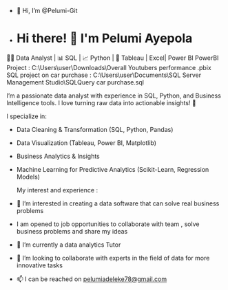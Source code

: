 - 👋 Hi, I’m @Pelumi-Git
- # Hi there! 👋 I'm Pelumi Ayepola  
👩‍💻 Data Analyst | 📊 SQL | 📈 Python | 🎨 Tableau  | Excel| Power BI
 PowerBI Project : C:\Users\user\Downloads\Overall Youtubers performance .pbix
 SQL project on car purchase : C:\Users\user\Documents\SQL Server Management Studio\SQLQuery car purchase.sql

I’m a passionate data analyst with experience in SQL, Python, and Business Intelligence tools. 
I love turning raw data into actionable insights! 🚀

I specialize in:
- Data Cleaning & Transformation (SQL, Python, Pandas)
- Data Visualization (Tableau, Power BI, Matplotlib)
- Business Analytics & Insights
- Machine Learning for Predictive Analytics (Scikit-Learn, Regression Models)

  My interest and experience :

- 👀 I’m interested in creating a data  software that can solve real business problems
- I am opened to job opportunities to collaborate with team , solve business problems and share my ideas 
- 🌱 I’m currently a data analytics Tutor 
- 💞️ I’m looking to collaborate with experts in the field of data for more innovative tasks
- 📫 I can be reached on pelumiadeleke78@gmail.com

<!---
Pelumi-Git/Pelumi-Git is a ✨ special ✨ repository because its `README.md` (this file) appears on your GitHub profile.
You can click the Preview link to take a look at your changes.
--->
